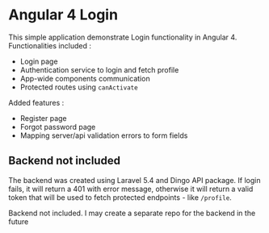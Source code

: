 # Angular 4 Login

This simple application demonstrate Login functionality in Angular 4. Functionalities included :

* Login page
* Authentication service to login and fetch profile
* App-wide components communication
* Protected routes using `canActivate`

Added features :

* Register page
* Forgot password page
* Mapping server/api validation errors to form fields

## Backend not included

The backend was created using Laravel 5.4 and Dingo API package. If login fails, it will return a 401 with error message, otherwise it will return a valid token that will be used to fetch protected endpoints - like `/profile`.

Backend not included. I may create a separate repo for the backend in the future